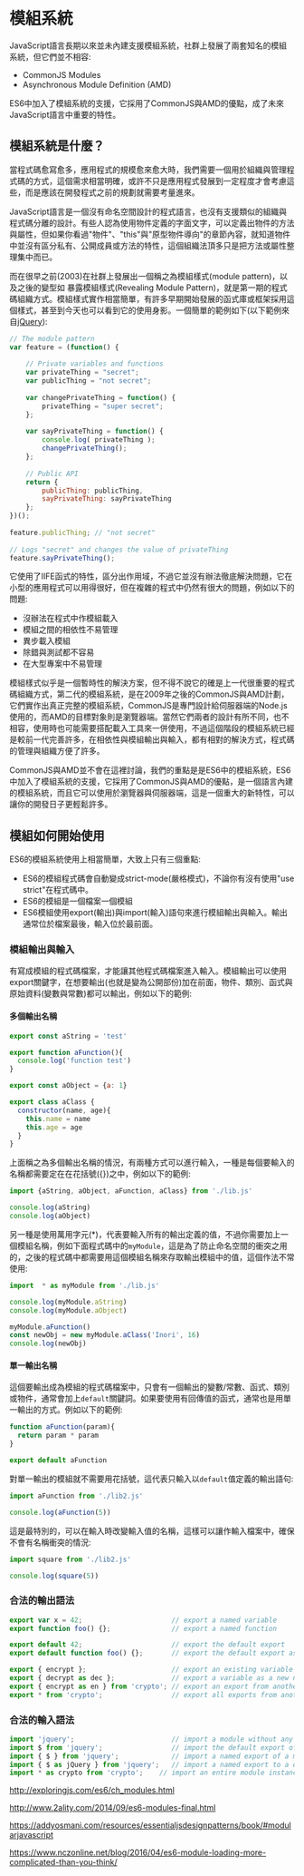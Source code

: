 # 模組系統

JavaScript語言長期以來並未內建支援模組系統，社群上發展了兩套知名的模組系統，但它們並不相容:

- CommonJS Modules
- Asynchronous Module Definition (AMD)

ES6中加入了模組系統的支援，它採用了CommonJS與AMD的優點，成了未來JavaScript語言中重要的特性。

## 模組系統是什麼？

當程式碼愈寫愈多，應用程式的規模愈來愈大時，我們需要一個用於組織與管理程式碼的方式，這個需求相當明確，或許不只是應用程式發展到一定程度才會考慮這些，而是應該在開發程式之前的規劃就需要考量進來。

JavaScript語言是一個沒有命名空間設計的程式語言，也沒有支援類似的組織與程式碼分離的設計。有些人認為使用物件定義的字面文字，可以定義出物件的方法與屬性，但如果你看過"物件"、"this"與"原型物件導向"的章節內容，就知道物件中並沒有區分私有、公開成員或方法的特性，這個組織法頂多只是把方法或屬性整理集中而已。

而在很早之前(2003)在社群上發展出一個稱之為模組樣式(module pattern)，以及之後的變型如 暴露模組樣式(Revealing Module Pattern)，就是第一期的程式碼組織方式。模組樣式實作相當簡單，有許多早期開始發展的函式庫或框架採用這個樣式，甚至到今天也可以看到它的使用身影。一個簡單的範例如下(以下範例來自[jQuery](https://learn.jquery.com/code-organization/concepts/)):

```js
// The module pattern
var feature = (function() {
 
    // Private variables and functions
    var privateThing = "secret";
    var publicThing = "not secret";
 
    var changePrivateThing = function() {
        privateThing = "super secret";
    };
 
    var sayPrivateThing = function() {
        console.log( privateThing );
        changePrivateThing();
    };
 
    // Public API
    return {
        publicThing: publicThing,
        sayPrivateThing: sayPrivateThing
    };
})();
 
feature.publicThing; // "not secret"
 
// Logs "secret" and changes the value of privateThing
feature.sayPrivateThing();
```

它使用了IIFE函式的特性，區分出作用域，不過它並沒有辦法徹底解決問題，它在小型的應用程式可以用得很好，但在複雜的程式中仍然有很大的問題，例如以下的問題:

- 沒辦法在程式中作模組載入
- 模組之間的相依性不易管理
- 異步載入模組
- 除錯與測試都不容易
- 在大型專案中不易管理

模組樣式似乎是一個暫時性的解決方案，但不得不說它的確是上一代很重要的程式碼組織方式，第二代的模組系統，是在2009年之後的CommonJS與AMD計劃，它們實作出真正完整的模組系統，CommonJS是專門設計給伺服器端的Node.js使用的，而AMD的目標對象則是瀏覽器端。當然它們兩者的設計有所不同，也不相容，使用時也可能需要搭配載入工具來一併使用，不過這個階段的模組系統已經是較前一代完善許多，在相依性與模組輸出與輸入，都有相對的解決方式，程式碼的管理與組織方便了許多。

CommonJS與AMD並不會在這裡討論，我們的重點是是ES6中的模組系統，ES6中加入了模組系統的支援，它採用了CommonJS與AMD的優點，是一個語言內建的模組系統，而且它可以使用於瀏覽器與伺服器端，這是一個重大的新特性，可以讓你的開發日子更輕鬆許多。

## 模組如何開始使用

ES6的模組系統使用上相當簡單，大致上只有三個重點:

- ES6的模組程式碼會自動變成strict-mode(嚴格模式)，不論你有沒有使用"use strict"在程式碼中。
- ES6的模組是一個檔案一個模組
- ES6模組使用export(輸出)與import(輸入)語句來進行模組輸出與輸入。輸出通常位於檔案最後，輸入位於最前面。

### 模組輸出與輸入

有寫成模組的程式碼檔案，才能讓其他程式碼檔案進入輸入。模組輸出可以使用export關鍵字，在想要輸出(也就是變為公開部份)加在前面，物件、類別、函式與原始資料(變數與常數)都可以輸出，例如以下的範例:

#### 多個輸出名稱

```js
export const aString = 'test'

export function aFunction(){
  console.log('function test')
}

export const aObject = {a: 1}

export class aClass {
  constructor(name, age){
    this.name = name
    this.age = age
  }
}
```

上面稱之為多個輸出名稱的情況，有兩種方式可以進行輸入，一種是每個要輸入的名稱都需要定在在花括號({})之中，例如以下的範例:

```js
import {aString, aObject, aFunction, aClass} from './lib.js'

console.log(aString)
console.log(aObject)
```

另一種是使用萬用字元(*)，代表要輸入所有的輸出定義的值，不過你需要加上一個模組名稱，例如下面程式碼中的`myModule`，這是為了防止命名空間的衝突之用的，之後的程式碼中都需要用這個模組名稱來存取輸出模組中的值，這個作法不常使用:

```js
import  * as myModule from './lib.js'

console.log(myModule.aString)
console.log(myModule.aObject)

myModule.aFunction()
const newObj = new myModule.aClass('Inori', 16)
console.log(newObj)
```

#### 單一輸出名稱

這個要輸出成為模組的程式碼檔案中，只會有一個輸出的變數/常數、函式、類別或物件，通常會加上`default`關鍵詞。如果要使用有回傳值的函式，通常也是用單一輸出的方式。例如以下的範例:

```js
function aFunction(param){
  return param * param
}

export default aFunction
```

對單一輸出的模組就不需要用花括號，這代表只輸入以`default`值定義的輸出語句:

```js
import aFunction from './lib2.js'

console.log(aFunction(5))
```

這是最特別的，可以在輸入時改變輸入值的名稱，這樣可以讓作輸入檔案中，確保不會有名稱衝突的情況:

```js
import square from './lib2.js'

console.log(square(5))
```

### 合法的輸出語法

```js
export var x = 42;                      // export a named variable
export function foo() {};               // export a named function

export default 42;                      // export the default export
export default function foo() {};       // export the default export as a function

export { encrypt };                     // export an existing variable
export { decrypt as dec };              // export a variable as a new name
export { encrypt as en } from 'crypto'; // export an export from another module
export * from 'crypto';                 // export all exports from another module
```

### 合法的輸入語法

```js
import 'jquery';                        // import a module without any import bindings
import $ from 'jquery';                 // import the default export of a module
import { $ } from 'jquery';             // import a named export of a module
import { $ as jQuery } from 'jquery';   // import a named export to a different name
import * as crypto from 'crypto';    // import an entire module instance object
```

http://exploringjs.com/es6/ch_modules.html

http://www.2ality.com/2014/09/es6-modules-final.html

https://addyosmani.com/resources/essentialjsdesignpatterns/book/#modularjavascript

https://www.nczonline.net/blog/2016/04/es6-module-loading-more-complicated-than-you-think/
